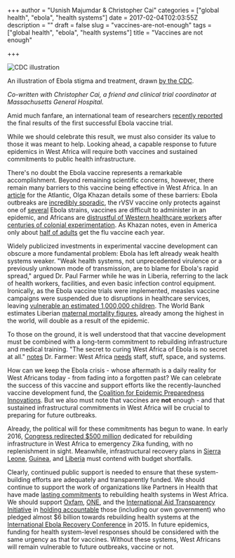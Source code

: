 +++
author = "Usnish Majumdar & Christopher Cai"
categories = ["global health", "ebola", "health systems"]
date = 2017-02-04T02:03:55Z
description = ""
draft = false
slug = "vaccines-are-not-enough"
tags = ["global health", "ebola", "health systems"]
title = "Vaccines are not enough"

+++

![CDC illustration](/images/2017/07/15573089378_9df10109b5_z-1.jpg)

An illustration of Ebola stigma and treatment, drawn [by the CDC](https://www.flickr.com/photos/cdcglobal/15573089378/in/photolist-pJ99V1-q1Es1w-pJ99bL-q1ErMA-pJatYi-q1wwnr-pJciKb-4Sb5gB-pJa3YD-pE5Ygd-p4HfPP-4SfipJ-oUWwuB-oJ2Enq-oUoocY-pReMUg-pyJAY2-p4JCPQ-pJa4Vi-pJ52zg-qycAN4-p4DyNd-pJ4VcM-p4EcZN-p4Gcnv-pQZWrR-pRiLTN-oUrjyt-p4Esuu-p4Muoe-pJ3TCY-p4JCbf-p4JB8J-q1mpj4-pJ8MKL-pAniTX-pBoeo6-q1yUL7-q1mQyT-pYqBzq-p4JA7W-p4JD6w-p4H1WZ-pJ4drQ-pJ5koc-q182Vr-rbG7Yg-pYmc9E-pS9csF-rdxR6k).

*Co-written with Christopher Cai, a friend and clinical trial coordinator at Massachusetts General Hospital.*

Amid much fanfare, an international team of researchers [recently reported](http://www.thelancet.com/journals/lancet/article/PIIS0140-6736(16)32621-6/fulltext) the final results of the first successful Ebola vaccine trial.

While we should celebrate this result, we must also consider its value to those it was meant to help. Looking ahead, a capable response to future epidemics in West Africa will require both vaccines and sustained commitments to public health infrastructure.

There&#39;s no doubt the Ebola vaccine represents a remarkable accomplishment. Beyond remaining scientific concerns, however, there remain many barriers to this vaccine being effective in West Africa. In an [article](http://www.theatlantic.com/health/archive/2014/08/an-ebola-vaccine-is-not-the-answer/375592/) for the Atlantic, Olga Khazan details some of these barriers: Ebola outbreaks are [incredibly sporadic](https://www.cdc.gov/vhf/ebola/outbreaks/history/chronology.html), the rVSV vaccine only protects against one of [several](https://www.cdc.gov/vhf/ebola/about.html) Ebola strains, vaccines are difficult to administer in an epidemic, and Africans are [distrustful of Western healthcare workers](http://www.theatlantic.com/health/archive/2014/07/where-does-ebola-come-from/375206/) after [centuries of colonial experimentation](http://journalofethics.ama-assn.org/2016/07/mhst1-1607.html). As Khazan notes, even in America only about [half of adults](https://www.cdc.gov/flu/fluvaxview/coverage-1415estimates.htm) get the flu vaccine each year.

Widely publicized investments in experimental vaccine development can obscure a more fundamental problem: Ebola has left already weak health systems weaker. &quot;Weak health systems, not unprecedented virulence or a previously unknown mode of transmission, are to blame for Ebola&#39;s rapid spread,&quot; argued Dr. Paul Farmer while he was in Liberia, referring to the lack of health workers, facilities, and even basic infection control equipment. Ironically, as the Ebola vaccine trials were implemented, measles vaccine campaigns were suspended due to disruptions in healthcare services, leaving [vulnerable an estimated 1,000,000 children](http://science.sciencemag.org/content/347/6227/1240). The World Bank estimates Liberian [maternal mortality figures](http://www.worldbank.org/en/news/video/2015/07/08/ebolas-legacy-loss-of-health-workers-rising-maternal-mortality), already among the highest in the world, will double as a result of the epidemic.

To those on the ground, it is well understood that that vaccine development must be combined with a long-term commitment to rebuilding infrastructure and medical training. &quot;The secret to curing West Africa of Ebola is no secret at all.&quot; [notes](https://www.washingtonpost.com/opinions/paul-farmer-the-secret-to-curing-west-africa-from-ebola-is-no-secret-at-all/2015/01/16/658a6686-9cb9-11e4-bcfb-059ec7a93ddc_story.html) Dr. Farmer: West Africa [needs](http://www.lrb.co.uk/v36/n20/paul-farmer/diary) staff, stuff, space, and systems.

How can we keep the Ebola crisis - whose aftermath is a daily reality for West Africans today - from fading into a forgotten past? We can celebrate the success of this vaccine and support efforts like the recently-launched vaccine development fund, the [Coalition for Epidemic Preparedness Innovations](http://cepi.net/). But we also must note that vaccines are **not** enough - and that sustained infrastructural commitments in West Africa will be crucial to preparing for future outbreaks.

Already, the political will for these commitments has begun to wane. In early 2016, [Congress redirected $500 million](https://www.statnews.com/2016/06/01/ebola-zika-virus-funding/) dedicated for rebuilding infrastructure in West Africa to emergency Zika funding, with no replenishment in sight. Meanwhile, infrastructural recovery plans in [Sierra Leone](https://ebolaresponse.un.org/sites/default/files/sierra_leone_recovery_strategy_en.pdf), [Guinea](http://ebolaresponse.un.org/sites/default/files/guinea_post_ebola_socioeconomic_strategy_030715.pdf), and [Liberia](http://ebolaresponse.un.org/sites/default/files/liberia_recovery_strategy_en.pdf) must contend with budget shortfalls.

Clearly, continued public support is needed to ensure that these system-building efforts are adequately and transparently funded. We should continue to support the work of organizations like Partners in Health that have made [lasting commitments](http://www.wsj.com/articles/africa-struggles-to-rebuild-its-ravaged-health-care-system-1433457230) to rebuilding health systems in West Africa. We should support [Oxfam](https://www.oxfam.org/en/pressroom/pressreleases/2016-01-31/ebola-funds-impossible-track), [ONE](https://www.one.org/international/ebola-tracker/), and the [International Aid Transparency Initiative](http://www.aidtransparency.net/) in [holding accountable](https://www.one.org/us/2016/01/31/ebola-free-doesnt-mean-the-work-is-done/) those (including our own government) who pledged almost $6 billion towards rebuilding health systems at the [International Ebola Recovery Conference](http://www.afro.who.int/en/media-centre/pressreleases/item/7828-ebola-recovery-is-impossible-unless-resilient-health-systems-are-rebuilt-in-guinea-liberia-and-sierra-leone.html) in 2015. In future epidemics, funding for health system-level responses should be considered with the same urgency as that for vaccines. Without these systems, West Africans will remain vulnerable to future outbreaks, vaccine or not.
